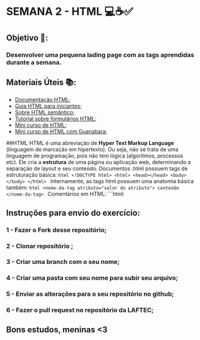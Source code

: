 # SEMANA 2 - HTML 💻☕✅

## Objetivo 📍:
### Desenvolver uma pequena lading page com as tags aprendidas durante a semana.

## Materiais Úteis 📚:
- [Documentação HTML](https://developer.mozilla.org/pt-BR/docs/Web/HTML);
- [Guia HTML para iniciantes](https://tableless.github.io/iniciantes/manual/html/); 
- [Sobre HTML semântico](https://blog.geekhunter.com.br/voce-conhece-html-semantico/); 
- [Tutorial sobre formulários HTML](https://www.homehost.com.br/blog/tutoriais/formulario-html/); 
- [Mini curso de HTML](https://app.rocketseat.com.br/); 
- [Mini curso de HTML com Guanabara](https://www.youtube.com/watch?v=Ejkb_YpuHWs&list=PLHz_AreHm4dkZ9-atkcmcBaMZdmLHft8n); 

##HTML HTML é uma abreviação de **Hyper Text Markup Language** (linguagem de marcação em hipertexto). Ou seja, não se trata de uma linguagem de programação, pois não tem lógica (algoritmos, processos etc). Ele cria a **estrutura** de uma página ou aplicação web, determinando a separação de layout e seu conteúdo. Documentos .html possuem tags de estruturação básica: ```html <!DOCTYPE html> <html> <head></head> <body></body> </html> ``` Internamente, as tags html possuem uma anatomia básica também: ```html <nome-da-tag atributo="valor do atributo"> conteúdo </nome-da-tag> ``` Comentários em HTML: ```html <!-- Isso é um comentário. Comentários em qualquer linguagem são pedaços de código que são ignorados na renderização (na leitura do computador), mas são úteis para entedimento humano -->

## Instruções para envio do exercício:
### 1 - Fazer o Fork desse repositório;
### 2 - Clonar repositório ;
### 3 - Criar uma branch com o seu nome;
### 4 - Criar uma pasta com seu nome para subir seu arquivo;
### 5 - Enviar as alterações para o seu repositório no github;
### 6 - Fazer o pull request no repositório da LAFTEC;


## Bons estudos, meninas <3
